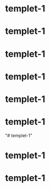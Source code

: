 # templet-1
# templet-1
# templet-1
# templet-1
# templet-1
# templet-1
"# templet-1" 
# templet-1
# templet-1
